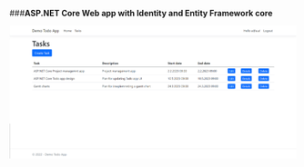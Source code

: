 ﻿###**ASP.NET Core Web app with Identity and Entity Framework core**

![alt text](https://github.com/Blaz-Strusnik/Todo_App/blob/master/img/Tasks_2.png)
